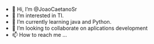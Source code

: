 - 👋 Hi, I’m @JoaoCaetanoSr
- 👀 I’m interested in TI.    
- 🌱 I’m currently learning java and Python.
- 💞️ I’m looking to collaborate on aplications development
- 📫 How to reach me ...

<!---
JoaoCaetanoSr/JoaoCaetanoSr is a ✨ special ✨ repository because its `README.md` (this file) appears on your GitHub profile.
You can click the Preview link to take a look at your changes.
--->
